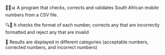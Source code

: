 📱📲📊 A program that checks, corrects and validates South African mobile numbers from a CSV file.

🔍🔧 It checks the format of each number, corrects any that are incorrectly formatted and reject any that are invalid

💾 Results are displayed in different categories (acceptable numbers, corrected numbers, and incorrect numbers)
